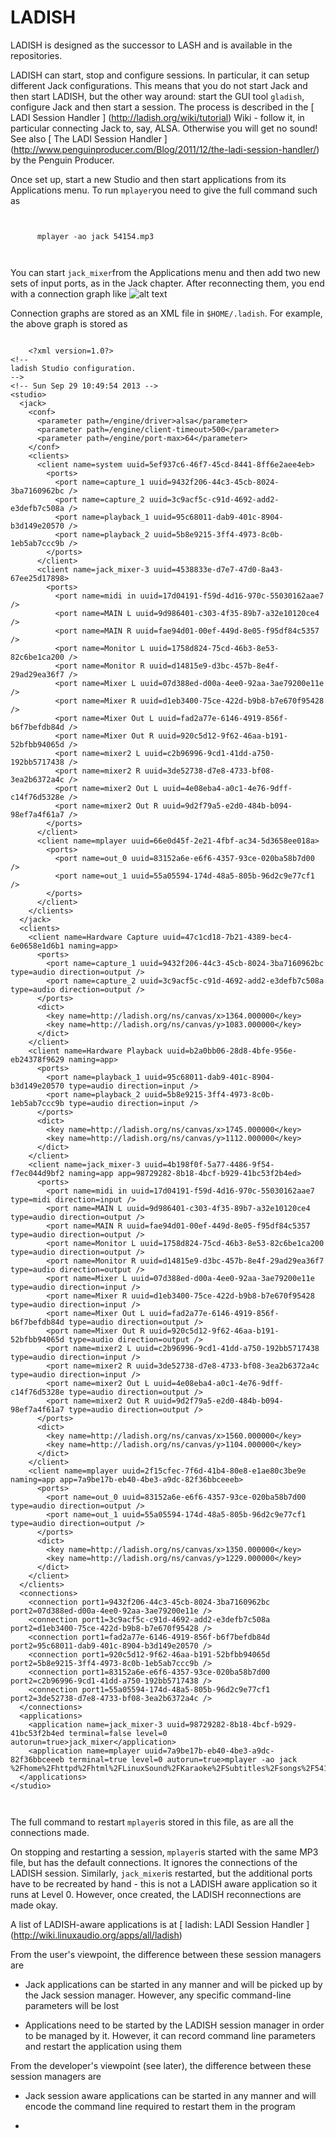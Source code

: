 #  LADISH 

LADISH is designed as the successor to LASH and is available in the repositories.

LADISH can start, stop and configure sessions. In particular, it can setup
      different Jack configurations. This means that you do not start Jack and then
      start LADISH, but the other way around: start the GUI tool
 `gladish`,
      configure Jack and then start a session.
      The process is described in the
 [
	LADI Session Handler
      ] (http://ladish.org/wiki/tutorial)
Wiki - follow it, in particular connecting Jack to, say, ALSA.
      Otherwise you will get no sound!
      See also
 [
	The LADI Session Handler
      ] (http://www.penguinproducer.com/Blog/2011/12/the-ladi-session-handler/)
by the Penguin Producer.

Once set up, start a new Studio and then start applications from its
      Applications menu. To run
 `mplayer`you need to give the full
      command such as
```

	
	  mplayer -ao jack 54154.mp3
	
      
```
You can start
 `jack_mixer`from the Applications menu
      and then add two new sets of input ports, as in the Jack chapter.
      After reconnecting them, you end with a connection graph like
![alt text](ladish-session.png)

Connection graphs are stored as an XML file in
 `$HOME/.ladish`.
      For example, the above graph is stored as
```

	<?xml version=1.0?>
<!--
ladish Studio configuration.
-->
<!-- Sun Sep 29 10:49:54 2013 -->
<studio>
  <jack>
    <conf>
      <parameter path=/engine/driver>alsa</parameter>
      <parameter path=/engine/client-timeout>500</parameter>
      <parameter path=/engine/port-max>64</parameter>
    </conf>
    <clients>
      <client name=system uuid=5ef937c6-46f7-45cd-8441-8ff6e2aee4eb>
        <ports>
          <port name=capture_1 uuid=9432f206-44c3-45cb-8024-3ba7160962bc />
          <port name=capture_2 uuid=3c9acf5c-c91d-4692-add2-e3defb7c508a />
          <port name=playback_1 uuid=95c68011-dab9-401c-8904-b3d149e20570 />
          <port name=playback_2 uuid=5b8e9215-3ff4-4973-8c0b-1eb5ab7ccc9b />
        </ports>
      </client>
      <client name=jack_mixer-3 uuid=4538833e-d7e7-47d0-8a43-67ee25d17898>
        <ports>
          <port name=midi in uuid=17d04191-f59d-4d16-970c-55030162aae7 />
          <port name=MAIN L uuid=9d986401-c303-4f35-89b7-a32e10120ce4 />
          <port name=MAIN R uuid=fae94d01-00ef-449d-8e05-f95df84c5357 />
          <port name=Monitor L uuid=1758d824-75cd-46b3-8e53-82c6be1ca200 />
          <port name=Monitor R uuid=d14815e9-d3bc-457b-8e4f-29ad29ea36f7 />
          <port name=Mixer L uuid=07d388ed-d00a-4ee0-92aa-3ae79200e11e />
          <port name=Mixer R uuid=d1eb3400-75ce-422d-b9b8-b7e670f95428 />
          <port name=Mixer Out L uuid=fad2a77e-6146-4919-856f-b6f7befdb84d />
          <port name=Mixer Out R uuid=920c5d12-9f62-46aa-b191-52bfbb94065d />
          <port name=mixer2 L uuid=c2b96996-9cd1-41dd-a750-192bb5717438 />
          <port name=mixer2 R uuid=3de52738-d7e8-4733-bf08-3ea2b6372a4c />
          <port name=mixer2 Out L uuid=4e08eba4-a0c1-4e76-9dff-c14f76d5328e />
          <port name=mixer2 Out R uuid=9d2f79a5-e2d0-484b-b094-98ef7a4f61a7 />
        </ports>
      </client>
      <client name=mplayer uuid=66e0d45f-2e21-4fbf-ac34-5d3658ee018a>
        <ports>
          <port name=out_0 uuid=83152a6e-e6f6-4357-93ce-020ba58b7d00 />
          <port name=out_1 uuid=55a05594-174d-48a5-805b-96d2c9e77cf1 />
        </ports>
      </client>
    </clients>
  </jack>
  <clients>
    <client name=Hardware Capture uuid=47c1cd18-7b21-4389-bec4-6e0658e1d6b1 naming=app>
      <ports>
        <port name=capture_1 uuid=9432f206-44c3-45cb-8024-3ba7160962bc type=audio direction=output />
        <port name=capture_2 uuid=3c9acf5c-c91d-4692-add2-e3defb7c508a type=audio direction=output />
      </ports>
      <dict>
        <key name=http://ladish.org/ns/canvas/x>1364.000000</key>
        <key name=http://ladish.org/ns/canvas/y>1083.000000</key>
      </dict>
    </client>
    <client name=Hardware Playback uuid=b2a0bb06-28d8-4bfe-956e-eb24378f9629 naming=app>
      <ports>
        <port name=playback_1 uuid=95c68011-dab9-401c-8904-b3d149e20570 type=audio direction=input />
        <port name=playback_2 uuid=5b8e9215-3ff4-4973-8c0b-1eb5ab7ccc9b type=audio direction=input />
      </ports>
      <dict>
        <key name=http://ladish.org/ns/canvas/x>1745.000000</key>
        <key name=http://ladish.org/ns/canvas/y>1112.000000</key>
      </dict>
    </client>
    <client name=jack_mixer-3 uuid=4b198f0f-5a77-4486-9f54-f7ec044d9bf2 naming=app app=98729282-8b18-4bcf-b929-41bc53f2b4ed>
      <ports>
        <port name=midi in uuid=17d04191-f59d-4d16-970c-55030162aae7 type=midi direction=input />
        <port name=MAIN L uuid=9d986401-c303-4f35-89b7-a32e10120ce4 type=audio direction=output />
        <port name=MAIN R uuid=fae94d01-00ef-449d-8e05-f95df84c5357 type=audio direction=output />
        <port name=Monitor L uuid=1758d824-75cd-46b3-8e53-82c6be1ca200 type=audio direction=output />
        <port name=Monitor R uuid=d14815e9-d3bc-457b-8e4f-29ad29ea36f7 type=audio direction=output />
        <port name=Mixer L uuid=07d388ed-d00a-4ee0-92aa-3ae79200e11e type=audio direction=input />
        <port name=Mixer R uuid=d1eb3400-75ce-422d-b9b8-b7e670f95428 type=audio direction=input />
        <port name=Mixer Out L uuid=fad2a77e-6146-4919-856f-b6f7befdb84d type=audio direction=output />
        <port name=Mixer Out R uuid=920c5d12-9f62-46aa-b191-52bfbb94065d type=audio direction=output />
        <port name=mixer2 L uuid=c2b96996-9cd1-41dd-a750-192bb5717438 type=audio direction=input />
        <port name=mixer2 R uuid=3de52738-d7e8-4733-bf08-3ea2b6372a4c type=audio direction=input />
        <port name=mixer2 Out L uuid=4e08eba4-a0c1-4e76-9dff-c14f76d5328e type=audio direction=output />
        <port name=mixer2 Out R uuid=9d2f79a5-e2d0-484b-b094-98ef7a4f61a7 type=audio direction=output />
      </ports>
      <dict>
        <key name=http://ladish.org/ns/canvas/x>1560.000000</key>
        <key name=http://ladish.org/ns/canvas/y>1104.000000</key>
      </dict>
    </client>
    <client name=mplayer uuid=2f15cfec-7f6d-41b4-80e8-e1ae80c3be9e naming=app app=7a9be17b-eb40-4be3-a9dc-82f36bbceeeb>
      <ports>
        <port name=out_0 uuid=83152a6e-e6f6-4357-93ce-020ba58b7d00 type=audio direction=output />
        <port name=out_1 uuid=55a05594-174d-48a5-805b-96d2c9e77cf1 type=audio direction=output />
      </ports>
      <dict>
        <key name=http://ladish.org/ns/canvas/x>1350.000000</key>
        <key name=http://ladish.org/ns/canvas/y>1229.000000</key>
      </dict>
    </client>
  </clients>
  <connections>
    <connection port1=9432f206-44c3-45cb-8024-3ba7160962bc port2=07d388ed-d00a-4ee0-92aa-3ae79200e11e />
    <connection port1=3c9acf5c-c91d-4692-add2-e3defb7c508a port2=d1eb3400-75ce-422d-b9b8-b7e670f95428 />
    <connection port1=fad2a77e-6146-4919-856f-b6f7befdb84d port2=95c68011-dab9-401c-8904-b3d149e20570 />
    <connection port1=920c5d12-9f62-46aa-b191-52bfbb94065d port2=5b8e9215-3ff4-4973-8c0b-1eb5ab7ccc9b />
    <connection port1=83152a6e-e6f6-4357-93ce-020ba58b7d00 port2=c2b96996-9cd1-41dd-a750-192bb5717438 />
    <connection port1=55a05594-174d-48a5-805b-96d2c9e77cf1 port2=3de52738-d7e8-4733-bf08-3ea2b6372a4c />
  </connections>
  <applications>
    <application name=jack_mixer-3 uuid=98729282-8b18-4bcf-b929-41bc53f2b4ed terminal=false level=0 autorun=true>jack_mixer</application>
    <application name=mplayer uuid=7a9be17b-eb40-4be3-a9dc-82f36bbceeeb terminal=true level=0 autorun=true>mplayer -ao jack %2Fhome%2Fhttpd%2Fhtml%2FLinuxSound%2FKaraoke%2FSubtitles%2Fsongs%2F54154.mp3</application>
  </applications>
</studio>

      
```
The full command to restart
 `mplayer`is stored in this file,
      as are all the connections made.

On stopping and restarting a session,
 `mplayer`is started
      with the same MP3 file, but has the default connections. 
      It ignores the connections of the LADISH session.
      Similarly,
 `jack_mixer`is restarted, but the 
      additional ports have to be recreated by hand - this is not a LADISH
      aware application so it runs at Level 0.
      However, once created, the LADISH reconnections are made okay.

A list of LADISH-aware applications is at
 [
	ladish: LADI Session Handler
      ] (http://wiki.linuxaudio.org/apps/all/ladish)


From the user's viewpoint, the difference between these session managers are

+  Jack applications can be started in any manner and will be picked up
	  by the Jack session manager.
	  However, any specific command-line parameters will be lost


+  Applications need to be started by the LADISH session manager in
	  order to be managed by it.
	  However, it can record command line parameters and restart the
	  application using them




From the developer's viewpoint (see later), the difference between these session managers are

+  Jack session aware applications can be started in any manner 
	  and will encode the command line required to restart them
	  in the program


+  





